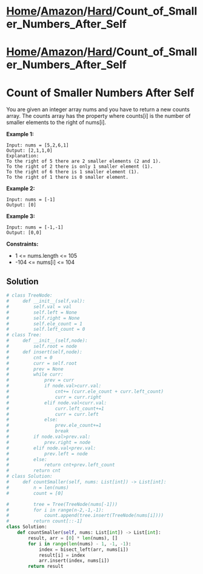 # [Home](./../../..)/[Amazon](./../..)/[Hard](./..)/Count_of_Smaller_Numbers_After_Self
# [Home](./../../..)/[Amazon](./../..)/[Hard](./..)/Count_of_Smaller_Numbers_After_Self
<h1>Count of Smaller Numbers After Self</h1>

<p>
You are given an integer array nums and you have to return a new counts array. The counts array has the property where counts[i] is the number of smaller elements to the right of nums[i].

</p>

<b>Example 1:</b>

    Input: nums = [5,2,6,1]
    Output: [2,1,1,0]
    Explanation:
    To the right of 5 there are 2 smaller elements (2 and 1).
    To the right of 2 there is only 1 smaller element (1).
    To the right of 6 there is 1 smaller element (1).
    To the right of 1 there is 0 smaller element.
    
<b>Example 2:</b>

    Input: nums = [-1]
    Output: [0]
    
<b>Example 3:</b>

    Input: nums = [-1,-1]
    Output: [0,0]

<b>Constraints:</b>

- 1 <= nums.length <= 105
- -104 <= nums[i] <= 104

<h2>Solution</h2>

```python
# class TreeNode:
#     def __init__(self,val):
#         self.val = val
#         self.left = None
#         self.right = None
#         self.ele_count = 1
#         self.left_count = 0
# class Tree:
#     def __init__(self,node):
#         self.root = node
#     def insert(self,node):
#         cnt = 0
#         curr = self.root
#         prev = None
#         while curr:
#             prev = curr
#             if node.val>curr.val:
#                 cnt+= (curr.ele_count + curr.left_count)
#                 curr = curr.right
#             elif node.val<curr.val:
#                 curr.left_count+=1
#                 curr = curr.left
#             else:
#                 prev.ele_count+=1
#                 break
#         if node.val>prev.val:
#             prev.right = node
#         elif node.val<prev.val:
#             prev.left = node
#         else:
#             return cnt+prev.left_count
#         return cnt
# class Solution:
#     def countSmaller(self, nums: List[int]) -> List[int]:
#         n = len(nums)
#         count = [0]

#         tree = Tree(TreeNode(nums[-1]))
#         for i in range(n-2,-1,-1):
#             count.append(tree.insert(TreeNode(nums[i])))
#         return count[::-1]
class Solution:
    def countSmaller(self, nums: List[int]) -> List[int]:
        result, arr = [0] * len(nums), []
        for i in range(len(nums) - 1, -1, -1):
            index = bisect_left(arr, nums[i])
            result[i] = index
            arr.insert(index, nums[i])
        return result
```
